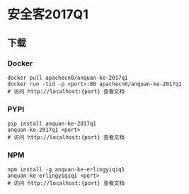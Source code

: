 # 安全客2017Q1

## 下载

### Docker

```
docker pull apachecn0/anquan-ke-2017q1
docker run -tid -p <port>:80 apachecn0/anquan-ke-2017q1
# 访问 http://localhost:{port} 查看文档
```

### PYPI

```
pip install anquan-ke-2017q1
anquan-ke-2017q1 <port>
# 访问 http://localhost:{port} 查看文档
```

### NPM

```
npm install -g anquan-ke-erlingyiqiq1
anquan-ke-erlingyiqiq1 <port>
# 访问 http://localhost:{port} 查看文档
```